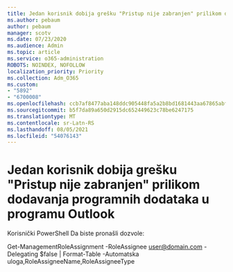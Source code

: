 ```yaml
---
title: Jedan korisnik dobija grešku "Pristup nije zabranjen" prilikom dodavanja programnih dodataka u programu Outlook
ms.author: pebaum
author: pebaum
manager: scotv
ms.date: 07/23/2020
ms.audience: Admin
ms.topic: article
ms.service: o365-administration
ROBOTS: NOINDEX, NOFOLLOW
localization_priority: Priority
ms.collection: Adm_O365
ms.custom:
- "5892"
- "6700008"
ms.openlocfilehash: ccb7af8477aba148ddc905448fa5a2b8bd1681443aa67865abfc69e1ca785f75
ms.sourcegitcommit: b5f7da89a650d2915dc652449623c78be6247175
ms.translationtype: MT
ms.contentlocale: sr-Latn-RS
ms.lasthandoff: 08/05/2021
ms.locfileid: "54076143"
---
```

# <a name="one-user-gets-access-denied-error-while-adding-add-ins-in-outlook"></a>Jedan korisnik dobija grešku "Pristup nije zabranjen" prilikom dodavanja programnih dodataka u programu Outlook

Korisnički PowerShell Da biste pronašli dozvole:

Get-ManagementRoleAssignment -RoleAssignee [user@domain.com](mailto:user@domain.com "mailto:user@domain.com") -Delegating $false | Format-Table -Automatska uloga,RoleAssigneeName,RoleAssigneeType